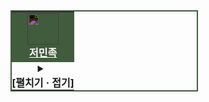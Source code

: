 <table style="width:300px;text-align:center;border:2px solid #415B3D;">
    <tr>
        <td colspan="6" style="background-color:#415B3D;"><img src="https://idzogy.github.io/wiki/imgs/저민족_상징.svg" style="width:50px;filter: invert();"><br><span><b><a href="?title=저민족" style="color:#fff;">저민족</a></b></span></td>
    </tr>
    <tr><td style="padding:0;">
        <details>
        <summary><div class="td" style="border-bottom:1px solid var(--vapour);"><b>[펼치기 · 접기]</b></div></summary>
        <table>
        <tr>
            <td colspan="6">넝쿨같이 단결하여 잎맥처럼 뻗쳐나가라.<br><small>-[[아이진]]</small></td>
        </tr>
        <tr>
            <th colspan="6"><b>대표</b></th>
        </tr>
        <tr>
            <td colspan="3"><small>신</small><br>[[아이진]]</td><td colspan="3"><small>문양</small><br>[[잎과 넝쿨]]</td>
        </tr>
        <tr>
            <th colspan="6"><b>문화</b></th>
        </tr>
        <tr>
            <td colspan="2"><small>신앙</small><br>[[머즈에]]</td><td colspan="2"><small>풍습</small><br>[[혈맥공양]]<small>([[엽도]])</small></td><td colspan="2"><small>언어</small><br>[[저언어]]</td>
        </tr>
        <tr>
            <th colspan="6"><b>역사</b></th>
        </tr>
        <tr>
            <td colspan="3">[[르커숄]]</td><td colspan="3">[[저왕국]]</td>
        </tr>
        <tr>
            <th colspan="6"><b>지역</b></th>
        </tr>
        <tr>
            <td colspan="6">[[르보흠]], [[르커숄]] 등</td>
        </tr>
        </table>
        </details>
    </td></tr>
</table>